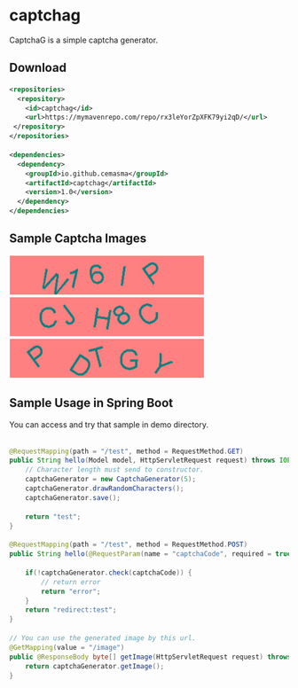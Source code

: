 # captchag
CaptchaG is a simple captcha generator.

## Download

```xml
<repositories>
  <repository>
    <id>captchag</id>
    <url>https://mymavenrepo.com/repo/rx3leYorZpXFK79yi2qD/</url>
 </repository>
</repositories>
  
<dependencies>
  <dependency>
    <groupId>io.github.cemasma</groupId>
    <artifactId>captchag</artifactId>
    <version>1.0</version>
  </dependency>
</dependencies>
```


## Sample Captcha Images

<p>
  <img src="demo/sample1.png" width="352" height="72"/>
  <img src="demo/sample2.png" width="352" height="72"/>
  <img src="demo/sample3.png" width="352" height="72"/>
</p>


## Sample Usage in Spring Boot
You can access and try that sample in demo directory.
```java
	
@RequestMapping(path = "/test", method = RequestMethod.GET)
public String hello(Model model, HttpServletRequest request) throws IOException {
	// Character length must send to constructor.
	captchaGenerator = new CaptchaGenerator(5);
	captchaGenerator.drawRandomCharacters();
	captchaGenerator.save();

	return "test";
}

@RequestMapping(path = "/test", method = RequestMethod.POST)
public String hello(@RequestParam(name = "captchaCode", required = true) String captchaCode) {

	if(!captchaGenerator.check(captchaCode)) {
		// return error
		return "error";
	}
	return "redirect:test";
}
  
// You can use the generated image by this url.
@GetMapping(value = "/image")
public @ResponseBody byte[] getImage(HttpServletRequest request) throws IOException {
	return captchaGenerator.getImage();
}

```
